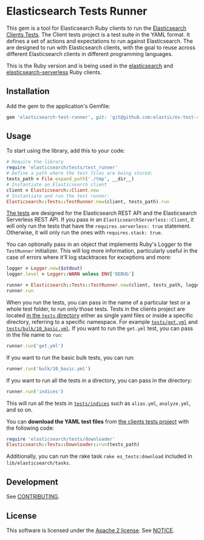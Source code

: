 # Elasticsearch Tests Runner

This gem is a tool for Elasticsearch Ruby clients to run the [Elasticsearch Clients Tests](https://github.com/elastic/elasticsearch-clients-tests). The Client tests project is a test suite in the YAML format. It defines a set of actions and expectations to run against Elasticsearch. The are designed to run with Elasticsearch clients, with the goal to reuse across different Elasticsearch clients in different programming languages.

This is the Ruby version and is being used in the [elasticsearch](https://github.com/elastic/elasticsearch-ruby) and [elasticsearch-serverless](https://github.com/elastic/elasticsearch-serverless-ruby/) Ruby clients.

## Installation

Add the gem to the application's Gemfile:

```ruby
gem 'elasticsearch-test-runner', git: 'git@github.com:elastic/es-test-runner-ruby.git'
```

## Usage

To start using the library, add this to your code:

```ruby
# Require the library
require 'elasticsearch/tests/test_runner'
# Define a path where the test files are being stored:
tests_path = File.expand_path('./tmp', __dir__)
# Instantiate an Elasticsearch client
client = Elasticsearch::Client.new
# Instantiate and run the test runner:
Elasticsearch::Tests::TestRunner.new(client, tests_path).run
```

[The tests](https://github.com/elastic/elasticsearch-clients-tests) are designed for the Elasticsearch REST API and the Elasticsearch Serverless REST API. If you pass in an `ElasticsearchServerless::Client`, it will only run the tests that have the `requires.serverless: true` statement. Otherwise, it will only run the ones with `requires.stack: true`.

You can optionally pass in an object that implements Ruby's Logger to the `TestRunner` initializer. This will log more information, particularly useful in the case of errors where it'll log stacktraces for exceptions and more:

```ruby
logger = Logger.new($stdout)
logger.level = Logger::WARN unless ENV['DEBUG']

runner = Elasticsearch::Tests::TestRunner.new(client, tests_path, logger)
runner.run
```

When you run the tests, you can pass in the name of a particular test or a whole test folder, to run only those tests. Tests in the clients project are located [in the `tests` directory](https://github.com/elastic/elasticsearch-clients-tests/tree/main/tests) either as single yaml files or inside a specific directory, referring to a specific namespace. For example [`tests/get.yml`](https://github.com/elastic/elasticsearch-clients-tests/blob/main/tests/get.yml) and [`tests/bulk/10_basic.yml`](https://github.com/elastic/elasticsearch-clients-tests/blob/main/tests/bulk/10_basic.yml). If you want to run the `get.yml` test, you can pass in the file name to `run`:

```ruby
runner.run('get.yml')
```

If you want to run the basic bulk tests, you can run:

```ruby
runner.run('bulk/10_basic.yml')
```

If you want to run all the tests in a directory, you can pass in the directory:

```ruby
runner.run('indices')
```

This will run all the tests in [`tests/indices`](https://github.com/elastic/elasticsearch-clients-tests/tree/main/tests/indices) such as `alias.yml`, `analyze.yml`, and so on.

You can **download the YAML test files** from [the clients tests project](https://github.com/elastic/elasticsearch-clients-tests) with the following code:

```ruby
require 'elasticsearch/tests/downloader'
Elasticsearch::Tests::Downloader::run(tests_path)
```

Additionally, you can run the rake task `rake es_tests:download` included in `lib/elasticsearch/tasks`.

## Development

See [CONTRIBUTING](./CONTRIBUTING.md).

## License

This software is licensed under the [Apache 2 license](./LICENSE). See [NOTICE](./NOTICE).
